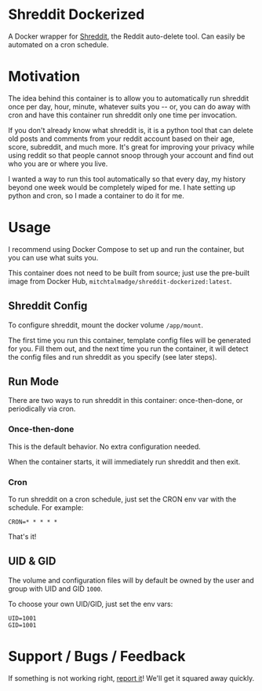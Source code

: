 # Shreddit Dockerized
A Docker wrapper for [Shreddit](https://github.com/x89/Shreddit), the Reddit auto-delete tool.
Can easily be automated on a cron schedule.

# Motivation
The idea behind this container is to allow you to automatically run shreddit once per day, hour, minute, whatever suits you -- or, you can do away with cron and have this container run shreddit only one time per invocation. 

If you don't already know what shreddit is, it is a python tool that can delete old posts and comments from your reddit account based on their age, score, subreddit, and much more. It's great for improving your privacy while using reddit so that people cannot snoop through your account and find out who you are or where you live.

I wanted a way to run this tool automatically so that every day, my history beyond one week would be completely wiped for me. I hate setting up python and cron, so I made a container to do it for me.

# Usage
I recommend using Docker Compose to set up and run the container, but you can use what suits you.

This container does not need to be built from source; just use the pre-built image from Docker Hub, `mitchtalmadge/shreddit-dockerized:latest`.

## Shreddit Config
To configure shreddit, mount the docker volume `/app/mount`. 

The first time you run this container, template config files will be generated for you. Fill them out, and the next time you run the container, it will detect the config files and run shreddit as you specify (see later steps).

## Run Mode
There are two ways to run shreddit in this container: once-then-done, or periodically via cron.

### Once-then-done
This is the default behavior. No extra configuration needed.

When the container starts, it will immediately run shreddit and then exit. 

### Cron
To run shreddit on a cron schedule, just set the CRON env var with the schedule. For example:

```
CRON=* * * * *
```

That's it!

## UID & GID
The volume and configuration files will by default be owned by the user and group with UID and GID `1000`.

To choose your own UID/GID, just set the env vars:

```
UID=1001
GID=1001
```

# Support / Bugs / Feedback
If something is not working right, [report it](https://github.com/MitchTalmadge/shreddit-dockerized/issues)! We'll get it squared away quickly.